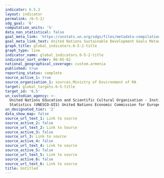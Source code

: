 ```yaml
---
indicator: 6.5.2
layout: indicator
permalink: /6-5-2/
sdg_goal: '6'
computation_units: '%'
data_non_statistical: false
goal_meta_link: 'https://unstats.un.org/sdgs/files/metadata-compilation/Metadata-Goal-6.pdf '
goal_meta_link_text: United Nations Sustainable Development Goals Metadata (PDF 4.0 MB)
graph_title: global_indicators.6-5-2-title
graph_type: line
indicator_name: global_indicators.6-5-2-title
indicator_sort_order: 06-05-02
national_geographical_coverage: custom.armenia
published: true
reporting_status: complete
source_active_1: true
source_organisation_1: sources.Ministry of Environment of RA
target: global_targets.6-5-title
target_id: '6.5'
un_custodian_agency: >-
  United Nations Education and Scientific Cultural Organisation - Institute for
  Statistics (UNESCO-UIS) United Nations Economic Commission for Europe (UNECE)
un_designated_tier: '2'
data_show_map: false
source_url_text_1: Link to source
source_active_2: false
source_url_text_2: Link to Source
source_active_3: false
source_url_3: Link to source
source_active_4: false
source_url_text_4: Link to source
source_active_5: false
source_url_text_5: Link to source
source_active_6: false
source_url_text_6: Link to source
title: Untitled
---
```

